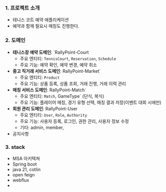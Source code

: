 ### 1.  프로젝트 소개
- 테니스 코트 예약 애플리케이션
- 예약과 함께 필요시 매칭도 진행한다. 

### 2. 도메인

- **테니스장 예약 도메인**: `RallyPoint-Court
	- 주요 엔티티: `TennisCourt`, `Reservation`, `Schedule`
	- 주요 기능: 예약 확인, 예약 변경, 예약 취소
- **중고 직거래 서비스 도메인**: RallyPoint-Market`
	- 주요 엔티티: `Product`
	- 주요 기능: 상품 등록, 상품 조회, 거래 진행, 거래 이력 관리
- **매칭 서비스 도메인**: RallyPoint-Match`
	- 주요 엔티티: `Match`, GameType` (단식, 복식)
	- 주요 기능: 플레이어 매칭, 경기 유형 선택, 매칭 결과 저장(이벤트 대회 시에만)
- **회원 관리 도메인**: RallyPoint-User
	- 주요 엔티티: `User`, `Role`, `Authority`
	- 주요 기능: 사용자 등록, 로그인, 권한 관리, 사용자 정보 수정
	- 기타: admin, member,
- 공지사항

### 3. stack
- MSA 아키텍쳐 
- Spring boot
- java 21, cotlin
- open feign
- webflux
- 